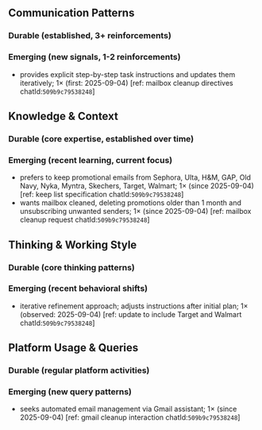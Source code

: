 ## Communication Patterns
### Durable (established, 3+ reinforcements)

### Emerging (new signals, 1-2 reinforcements)
- provides explicit step-by-step task instructions and updates them iteratively; 1× (first: 2025-09-04) [ref: mailbox cleanup directives chatId:`509b9c79538248`]

## Knowledge & Context
### Durable (core expertise, established over time)

### Emerging (recent learning, current focus)
- prefers to keep promotional emails from Sephora, Ulta, H&M, GAP, Old Navy, Nyka, Myntra, Skechers, Target, Walmart; 1× (since 2025-09-04) [ref: keep list specification chatId:`509b9c79538248`]
- wants mailbox cleaned, deleting promotions older than 1 month and unsubscribing unwanted senders; 1× (since 2025-09-04) [ref: mailbox cleanup request chatId:`509b9c79538248`]

## Thinking & Working Style
### Durable (core thinking patterns)

### Emerging (recent behavioral shifts)
- iterative refinement approach; adjusts instructions after initial plan; 1× (observed: 2025-09-04) [ref: update to include Target and Walmart chatId:`509b9c79538248`]

## Platform Usage & Queries
### Durable (regular platform activities)

### Emerging (new query patterns)
- seeks automated email management via Gmail assistant; 1× (since 2025-09-04) [ref: gmail cleanup interaction chatId:`509b9c79538248`]